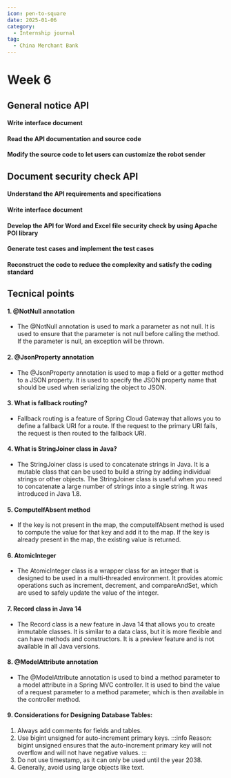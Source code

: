 ```yaml
---
icon: pen-to-square
date: 2025-01-06
category:
  - Internship journal
tag:
  - China Merchant Bank
---
```


# Week 6
## General notice API 
#### Write interface document 
#### Read the API documentation and source code 
#### Modify the source code to let users can customize the robot sender

## Document security check API
#### Understand the API requirements and specifications 
#### Write interface document 
#### Develop the API for Word and Excel file security check by using Apache POI library 
#### Generate test cases and implement the test cases 
#### Reconstruct the code to reduce the complexity and satisfy the coding standard 


## Tecnical points
#### 1. @NotNull annotation 
- The @NotNull annotation is used to mark a parameter as not null. It is used to ensure that the parameter is not null before calling the method. If the parameter is null, an exception will be thrown.

#### 2. @JsonProperty annotation 
- The @JsonProperty annotation is used to map a field or a getter method to a JSON property. It is used to specify the JSON property name that should be used when serializing the object to JSON.

#### 3. What is fallback routing?
- Fallback routing is a feature of Spring Cloud Gateway that allows you to define a fallback URI for a route. If the request to the primary URI fails, the request is then routed to the fallback URI.  

#### 4. What is StringJoiner class in Java?
- The StringJoiner class is used to concatenate strings in Java. It is a mutable class that can be used to build a string by adding individual strings or other objects. The StringJoiner class is useful when you need to concatenate a large number of strings into a single string. It was introduced in Java 1.8.

#### 5. ComputeIfAbsent method 
- If the key is not present in the map, the computeIfAbsent method is used to compute the value for that key and add it to the map. If the key is already present in the map, the existing value is returned.

#### 6. AtomicInteger 
- The AtomicInteger class is a wrapper class for an integer that is designed to be used in a multi-threaded environment. It provides atomic operations such as increment, decrement, and compareAndSet, which are used to safely update the value of the integer.

#### 7. Record class in Java 14 
- The Record class is a new feature in Java 14 that allows you to create immutable classes. It is similar to a data class, but it is more flexible and can have methods and constructors. It is a preview feature and is not available in all Java versions.

#### 8. @ModelAttribute annotation 
- The @ModelAttribute annotation is used to bind a method parameter to a model attribute in a Spring MVC controller. It is used to bind the value of a request parameter to a method parameter, which is then available in the controller method.

#### 9. Considerations for Designing Database Tables:
1. Always add comments for fields and tables.
2. Use bigint unsigned for auto-increment primary keys.
:::info 
Reason: bigint unsigned ensures that the auto-increment primary key will not overflow and will not have negative values.
:::
3. Do not use timestamp, as it can only be used until the year 2038.
4. Generally, avoid using large objects like text.